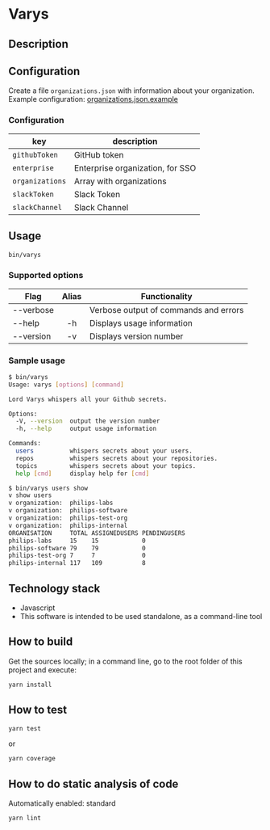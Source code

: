 # Varys

## Description

## Configuration

Create a file `organizations.json` with information about your organization.
Example configuration: [organizations.json.example](./organizations.json.example)

### Configuration

| key             | description                          |
| --------------- | ------------------------------------ |
| `githubToken`   | GitHub token                         |
| `enterprise`    | Enterprise organization, for SSO     |
| `organizations` | Array with organizations             |
| `slackToken`    | Slack Token                          |
| `slackChannel`  | Slack Channel                        |

## Usage

```bash
bin/varys
```

### Supported options

| Flag                 | Alias | Functionality
| ---------------------|:-----:| -------------------------------------
| --verbose            |       | Verbose output of commands and errors
| --help               | -h    | Displays usage information
| --version            | -v    | Displays version number

### Sample usage

```bash
$ bin/varys
Usage: varys [options] [command]

Lord Varys whispers all your Github secrets.

Options:
  -V, --version  output the version number
  -h, --help     output usage information

Commands:
  users          whispers secrets about your users.
  repos          whispers secrets about your repositories.
  topics         whispers secrets about your topics.
  help [cmd]     display help for [cmd]

$ bin/varys users show
v show users
v organization:  philips-labs
v organization:  philips-software
v organization:  philips-test-org
v organization:  philips-internal
ORGANISATION     TOTAL ASSIGNEDUSERS PENDINGUSERS
philips-labs     15    15            0
philips-software 79    79            0
philips-test-org 7     7             0
philips-internal 117   109           8
```

## Technology stack

- Javascript
- This software is intended to be used standalone, as a command-line tool

## How to build

Get the sources locally; in a command line, go to the root folder of this project and execute:

```bash
yarn install
```

## How to test

```bash
yarn test
```

or

```bash
yarn coverage
```

## How to do static analysis of code

Automatically enabled: standard

```bash
yarn lint
```
